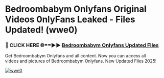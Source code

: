 # Bedroombabym Onlyfans Original Videos 0nlyFans Leaked - Files Updated! (wwe0)

<h3>🔴 CLICK HERE 🌐==►► <a href="https://tinyurl.com/ehrbuxhb" rel="nofollow">Bedroombabym Onlyfans Updated Files</a></h3>

Get Bedroombabym Onlyfans and all content. Now you can access all videos and pictures of Bedroombabym Onlyfans. New Updated Files 2025!

[![wwe0](https://i.imgur.com/lVYEuWS.gif)](https://tinyurl.com/ehrbuxhb)

